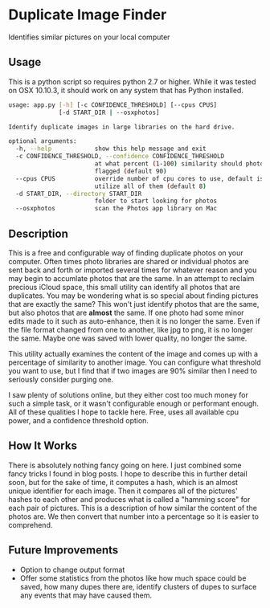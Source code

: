 # Duplicate Image Finder
Identifies similar pictures on your local computer

## Usage
This is a python script so requires python 2.7 or higher. While it was tested on OSX 10.10.3, it should work on any system that has Python installed.

```sh
usage: app.py [-h] [-c CONFIDENCE_THRESHOLD] [--cpus CPUS]
              [-d START_DIR | --osxphotos]

Identify duplicate images in large libraries on the hard drive.

optional arguments:
  -h, --help            show this help message and exit
  -c CONFIDENCE_THRESHOLD, --confidence CONFIDENCE_THRESHOLD
                        at what percent (1-100) similarity should photos be
                        flagged (default 90)
  --cpus CPUS           override number of cpu cores to use, default is to
                        utilize all of them (default 8)
  -d START_DIR, --directory START_DIR
                        folder to start looking for photos
  --osxphotos           scan the Photos app library on Mac
```

## Description

This is a free and configurable way of finding duplicate photos on your computer. Often times photo libraries are shared or individual photos are sent back and forth or imported several times for whatever reason and you may begin to accumlate photos that are the same. In an attempt to reclaim precious iCloud space, this small utility can identify all photos that are duplicates. You may be wondering what is so special about finding pictures that are exactly the same? This won't just identify photos that are the same, but also photos that are **almost** the same. If one photo had some minor edits made to it such as auto-enhance, then it is no longer the same. Even if the file format changed from one to another, like jpg to png, it is no longer the same. Maybe one was saved with lower quality, no longer the same.

This utility actually examines the content of the image and comes up with a percentage of similarity to another image. You can configure what threshold you want to use, but I find that if two images are 90% similar then I need to seriously consider purging one.

I saw plenty of solutions online, but they either cost too much money for such a simple task, or it wasn't configurable enough or performant enough. All of these qualities I hope to tackle here. Free, uses all available cpu power, and a confidence threshold option.

## How It Works
There is absolutely nothing fancy going on here. I just combined some fancy tricks I found in blog posts. I hope to describe this in further detail soon, but for the sake of time, it computes a hash, which is an almost unique identifier for each image. Then it compares all of the pictures' hashes to each other and produces what is called a "hamming score" for each pair of pictures. This is a description of how similar the content of the photos are. We then convert that number into a percentage so it is easier to comprehend.

## Future Improvements
* Option to change output format
* Offer some statistics from the photos like how much space could be saved, how many dupes there are, identify clusters of dupes to surface any events that may have caused them.
